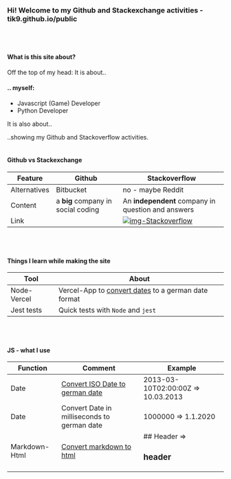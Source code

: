 

### Hi! Welcome to my Github and Stackexchange activities - tik9.github.io/public

<br><br>

#### What is this site about?

Off the top of my head: 
It is about..

#### .. myself:
- Javascript (Game) Developer
- Python Developer

It is also about..

..showing my Github and Stackoverflow activities.
<br><br>


#### Github vs Stackexchange

| Feature      | Github                                                    | Stackoverflow                                                          |
| ------------ | --------------------------------------------------------- | ---------------------------------------------------------------------- |
| Alternatives | Bitbucket                                                 | no - maybe Reddit                                                      |
| Content      | a **big** company in social coding                        | An **independent** company in question and answers                     |
| Link         | [<i class="fab fa-github fa-2x"></i>](https://github.com) | [![img-Stackoverflow](./assets/pic_se.png)](https://Stackexchange.com) |

<br><br>

#### Things I learn while making the site

| Tool        | About                                                                                             |
| ----------- | ------------------------------------------------------------------------------------------------- |
| Node-Vercel | Vercel-App to [convert dates](https://1-fbpg5j153-tik1.vercel.app/public) to a german date format |
| Jest tests  | Quick tests with `Node` and `jest`                                                                |
<br><br>

#### JS - what I use

| Function      | Comment                                                     | Example                            |
| ------------- | ----------------------------------------------------------- | ---------------------------------- |
| Date          | [Convert ISO Date to german date](/public/convertDate.html) | 2013-03-10T02:00:00Z => 10.03.2013 |
| Date          | Convert Date in milliseconds to german date                 | 1000000 => 1.1.2020                |
| Markdown-Html | [Convert markdown to html](/public/convertMarkdown.html)    | ## Header =><h3>header</h3>        |
